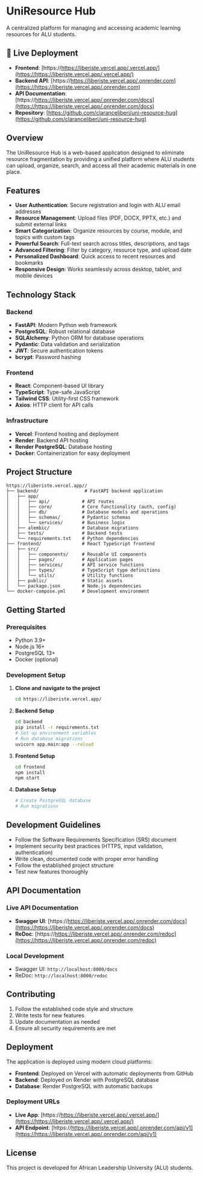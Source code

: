 # UniResource Hub

A centralized platform for managing and accessing academic learning resources for ALU students.

## 🚀 Live Deployment

- **Frontend**: [https://https://liberiste.vercel.app/.vercel.app/](https://https://liberiste.vercel.app/.vercel.app/)
- **Backend API**: [https://https://liberiste.vercel.app/.onrender.com](https://https://liberiste.vercel.app/.onrender.com)
- **API Documentation**: [https://https://liberiste.vercel.app/.onrender.com/docs](https://https://liberiste.vercel.app/.onrender.com/docs)
- **Repository**: [https://github.com/claranceliberi/uni-resource-hug](https://github.com/claranceliberi/uni-resource-hug)

## Overview

The UniResource Hub is a web-based application designed to eliminate resource fragmentation by providing a unified platform where ALU students can upload, organize, search, and access all their academic materials in one place.

## Features

- **User Authentication**: Secure registration and login with ALU email addresses
- **Resource Management**: Upload files (PDF, DOCX, PPTX, etc.) and submit external links
- **Smart Categorization**: Organize resources by course, module, and topics with custom tags
- **Powerful Search**: Full-text search across titles, descriptions, and tags
- **Advanced Filtering**: Filter by category, resource type, and upload date
- **Personalized Dashboard**: Quick access to recent resources and bookmarks
- **Responsive Design**: Works seamlessly across desktop, tablet, and mobile devices

## Technology Stack

### Backend

- **FastAPI**: Modern Python web framework
- **PostgreSQL**: Robust relational database
- **SQLAlchemy**: Python ORM for database operations
- **Pydantic**: Data validation and serialization
- **JWT**: Secure authentication tokens
- **bcrypt**: Password hashing

### Frontend

- **React**: Component-based UI library
- **TypeScript**: Type-safe JavaScript
- **Tailwind CSS**: Utility-first CSS framework
- **Axios**: HTTP client for API calls

### Infrastructure

- **Vercel**: Frontend hosting and deployment
- **Render**: Backend API hosting
- **Render PostgreSQL**: Database hosting
- **Docker**: Containerization for easy deployment

## Project Structure

```
https://liberiste.vercel.app//
├── backend/                 # FastAPI backend application
│   ├── app/
│   │   ├── api/            # API routes
│   │   ├── core/           # Core functionality (auth, config)
│   │   ├── db/             # Database models and operations
│   │   ├── schemas/        # Pydantic schemas
│   │   └── services/       # Business logic
│   ├── alembic/            # Database migrations
│   ├── tests/              # Backend tests
│   └── requirements.txt    # Python dependencies
├── frontend/               # React TypeScript frontend
│   ├── src/
│   │   ├── components/     # Reusable UI components
│   │   ├── pages/          # Application pages
│   │   ├── services/       # API service functions
│   │   ├── types/          # TypeScript type definitions
│   │   └── utils/          # Utility functions
│   ├── public/             # Static assets
│   └── package.json        # Node.js dependencies
└── docker-compose.yml      # Development environment
```

## Getting Started

### Prerequisites

- Python 3.9+
- Node.js 16+
- PostgreSQL 13+
- Docker (optional)

### Development Setup

1. **Clone and navigate to the project**

   ```bash
   cd https://liberiste.vercel.app/
   ```

2. **Backend Setup**

   ```bash
   cd backend
   pip install -r requirements.txt
   # Set up environment variables
   # Run database migrations
   uvicorn app.main:app --reload
   ```

3. **Frontend Setup**

   ```bash
   cd frontend
   npm install
   npm start
   ```

4. **Database Setup**
   ```bash
   # Create PostgreSQL database
   # Run migrations
   ```

## Development Guidelines

- Follow the Software Requirements Specification (SRS) document
- Implement security best practices (HTTPS, input validation, authentication)
- Write clean, documented code with proper error handling
- Follow the established project structure
- Test new features thoroughly

## API Documentation

### Live API Documentation
- **Swagger UI**: [https://https://liberiste.vercel.app/.onrender.com/docs](https://https://liberiste.vercel.app/.onrender.com/docs)
- **ReDoc**: [https://https://liberiste.vercel.app/.onrender.com/redoc](https://https://liberiste.vercel.app/.onrender.com/redoc)

### Local Development
- Swagger UI: `http://localhost:8000/docs`
- ReDoc: `http://localhost:8000/redoc`

## Contributing

1. Follow the established code style and structure
2. Write tests for new features
3. Update documentation as needed
4. Ensure all security requirements are met

## Deployment

The application is deployed using modern cloud platforms:

- **Frontend**: Deployed on Vercel with automatic deployments from GitHub
- **Backend**: Deployed on Render with PostgreSQL database
- **Database**: Render PostgreSQL with automatic backups

### Deployment URLs
- **Live App**: [https://https://liberiste.vercel.app/.vercel.app/](https://https://liberiste.vercel.app/.vercel.app/)
- **API Endpoint**: [https://https://liberiste.vercel.app/.onrender.com/api/v1](https://https://liberiste.vercel.app/.onrender.com/api/v1)

## License

This project is developed for African Leadership University (ALU) students.
